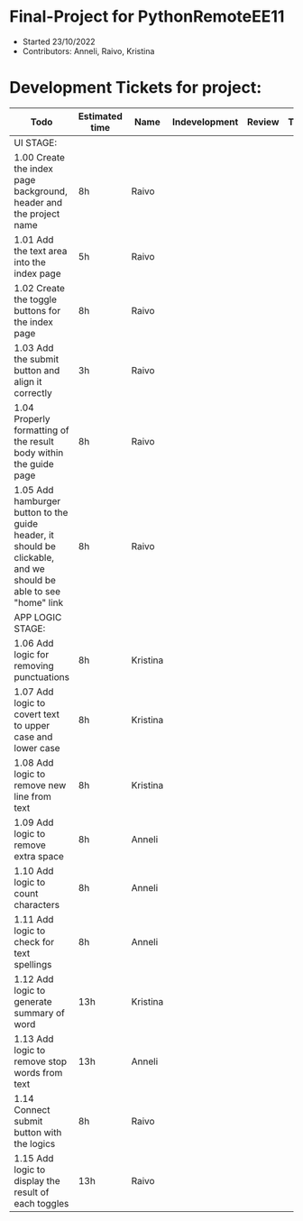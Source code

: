 # Final-Project for PythonRemoteEE11
* Started 23/10/2022
* Contributors: Anneli, Raivo, Kristina



# Development Tickets for project:

| Todo | Estimated time | Name | Indevelopment | Review | Testing     | Done |
|------|----------------|------|------|----------------|----------|------|
| UI STAGE: |                |      |                |      |                |      |
| 1.00 Create the index page background, header and the project name | 8h| Raivo |                |      |                |      |
| 1.01 Add the text area into the index page | 5h| Raivo |                |      |                |      |
| 1.02 Create the toggle buttons for the index page | 8h| Raivo |                |      |                |      |
| 1.03 Add the submit button and align it correctly| 3h | Raivo |                |      |                |      |
| 1.04 Properly formatting of the result body within the guide page | 8h| Raivo |                |      |                |      |
| 1.05 Add hamburger button to the guide header, it should be clickable, and we should be able to see "home" link | 8h| Raivo |                |      |                |      |
| APP LOGIC STAGE:|                |      |                |      |                |      |
| 1.06 Add logic for removing punctuations | 8h | Kristina |                |      |                |      |
| 1.07 Add logic to covert text to upper case and lower case | 8h  | Kristina |                |      |                |      |
| 1.08 Add logic to remove new line from text | 8h  | Kristina |                |      |                |      |
| 1.09 Add logic to remove extra space| 8h| Anneli |                |      |                |      |
| 1.10 Add logic to count characters | 8h | Anneli |                |      |                |      |
| 1.11 Add logic to check for text spellings | 8h| Anneli |                |      |                |      |
| 1.12 Add logic to generate summary of word | 13h | Kristina |                |      |                |      |
| 1.13 Add logic to remove stop words from text | 13h| Anneli |                |      |                |      |
| 1.14 Connect submit button with the logics | 8h| Raivo |                |      |                |      |
| 1.15 Add logic to display the result of each toggles | 13h| Raivo |                |      |                |      |